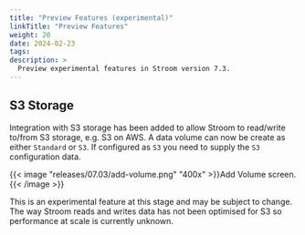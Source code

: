 ```yaml
---
title: "Preview Features (experimental)"
linkTitle: "Preview Features"
weight: 20
date: 2024-02-23
tags: 
description: >
  Preview experimental features in Stroom version 7.3.
---
```


## S3 Storage

Integration with S3 storage has been added to allow Stroom to read/write to/from S3 storage, e.g. S3 on AWS.
A data volume can now be create as either `Standard` or `S3`.
If configured as `S3` you need to supply the `S3` configuration data.

{{< image "releases/07.03/add-volume.png" "400x" >}}Add Volume screen.{{< /image >}}

This is an experimental feature at this stage and may be subject to change.
The way Stroom reads and writes data has not been optimised for S3 so performance at scale is currently unknown.


